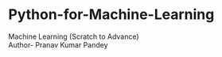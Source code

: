 # Python-for-Machine-Learning
Machine Learning (Scratch to Advance)
<br>
Author- Pranav Kumar Pandey
